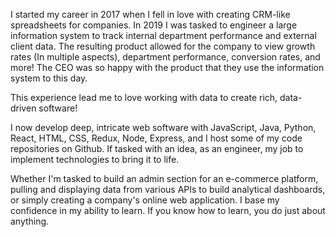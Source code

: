 I started my career in 2017 when I fell in love with creating CRM-like spreadsheets for companies. In 2019 I was tasked to engineer a large information system to track internal department performance and external client data. The resulting product allowed for the company to view growth rates (In multiple aspects), department performance, conversion rates, and more! The CEO was so happy with the product that they use the information system to this day.

This experience lead me to love working with data to create rich, data-driven software!

I now develop deep, intricate web software with JavaScript, Java, Python, React, HTML, CSS, Redux, Node, Express, and I host some of my code repositories on Github. If tasked with an idea, as an engineer, my job to implement technologies to bring it to life.

Whether I'm tasked to build an admin section for an e-commerce platform, pulling and displaying data from various APIs to build analytical dashboards, or simply creating a company's online web application. I base my confidence in my ability to learn. If you know how to learn, you do just about anything.
